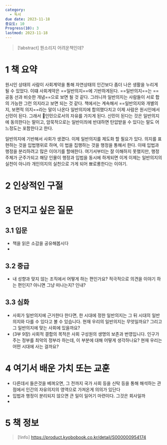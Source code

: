 ```yaml
---
category:
  - 독서
due date: 2023-11-18
중요도: 10
Progress(10): 3
lastmod: 2023-11-18
---
```

 
> [!abstract]
> 뭔소리지 어려운책인데?



# 1 책 요약
원시인 상태의 사람이 사회계약을 통해 자연상태의 인간보다 좀더 나은 생활을 누리게 될 수 있었다.  이떄 사회계약은 ==일반의지==에 기반하게된다. ==일반의지==는 ==공동 선과 비슷한 개념==으로 보면 될 것 같다. 그러니까 일반의지는 사람들이 서로 합의 가능한 그런 의지라고 보면 되는 것 같다. 책에서는 계속해서 ==일반의지와 개별의지, 보편적 의지==라는 말이 나온다
일반의지에 합의했다치고 이제 사람은 원시인에서 신민이 된다. 그래서 인민으로서의 자유를 가지게 된다. 신민이 된다는 것은 일반의지에 동의한다는 말이고, 암묵적으로는 일반이즤에 반대하면 탄압받을 수 있다는 말도 어느정도는 포함한다고 한다.

일반의지에 기반해서 사회가 생겼다. 이제 일반의지를 제도화 할 필요가 있다. 의지를 표현하는 것을 입법행위로 하며, 이 법을 집행하는 것을 행정을 통해서 한다. 이때 입법과 행정을 분리하려고 많은 이야기를 할애한다.
여기서부터는 잘 이해하지 못했지만, 행정주체가 군주가되고 해당 인물이 행정과 입법을 동시에 하게되면 이게 이제는 일반의지의 실천이 아니라 개인의지의 실천으로 가게 되어 뾰로롱한다는 이야기.
# 2 인상적인 구절

# 3 던지고 싶은 질문
## 3.1 입문
- 책을 읽은 소감을 공유해봅시다
- 
## 3.2 중급
- 내 성향과 맞지 않는 조직에서 어떻게 하는 편인가요? 적극적으로 의견을 이야기 하는 편인지? 아니면 그냥 떠나는지? 인내?
## 3.3 심화
- 사회가 일반의지에 근거한다 한다면, 한 시대에 정한 일반의지는 그 뒤 시대의 일반의지와 다를 수 있다고 볼 수 있습니다. 현재 우리의 일반의지는 무엇일까요? 그리고 그 일반의지에 맞는 사회에 있을까요?
- (3부 9장) 사회적 결합의 목적은 사회 구성원의 생명의 보존과 번영입니다. 인구가 주는 정부를 최악의 정부라 하는데, 이 부분에 대해 어떻게 생각하나요? 현재 우리는 어떤 시대에 사는 걸까요?

# 4 여기서 배운 가치 또는 교훈
- 다른데서 들은것을 베껴오면, 그 전까지 국가 사회 등을 신탁 등을  통해 해석하는 관점에서 인간의 자유의지의 영역으로 가져온게 의의가 있단다
- 입법과 행정이 분리되지 않으면 큰 일이 일어기 마련이다. 그것은 회사일까
- 

# 5 책 정보
> [!info] https://product.kyobobook.co.kr/detail/S000000954174
